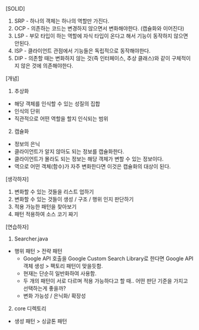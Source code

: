 [SOLID]
1. SRP - 하나의 객체는 하나의 역할만 가진다.
2. OCP - 의존하는 코드는 변경하지 않으면서 변화해야한다. (캡슐화와 이어진다)
3. LSP - 부모 타입이 하는 역할에 자식 타입이 온다고 해서 기능이 동작하지 않으면 안된다.
4. ISP - 클라이언트 관점에서 기능들은 독립적으로 동작해야한다.
5. DIP - 의존할 때는 변화하지 않는 것(즉 인터페이스, 추상 클래스)와 같이 구체적이지 않은 것에 의존해야한다.

[개념]
1. 추상화 
- 해당 객체를 인식할 수 있는 성질의 집합
- 인식의 단위
- 직관적으로 어떤 역할을 할지 인식되는 범위

2. 캡슐화
- 정보의 은닉
- 클라이언트가 알지 않아도 되는 정보를 캡슐화한다.
- 클라이언트가 몰라도 되는 정보는 해당 객체가 변할 수 있는 정보이다.
- 역으로 어떤 객체(함수)가 자주 변화한다면 이것은 캡슐화의 대상이 된다.

[생각하자]
1. 변화할 수 있는 것들을 리스트 업하기
2. 변화할 수 있는 것들이 생성 / 구조 / 행위 인지 판단하기
3. 적용 가능한 패턴을 찾아보기
4. 패턴 적용하여 소스 코기 짜기

[연습하자]
1. Searcher.java 
- 행위 패턴 > 전략 패턴
    - Google API 호출을 Google Custom Search Library로 한다면 Google API 객체 생성 > 팩토리 패턴이 맞을듯함.
    - 현재는 단순히 일반화하여 사용함.
    - 두 개의 패턴이 서로 다르며 적용 가능하다고 할 때.. 어떤 판단 기준을 가지고 선택하는게 좋을까?
    - 변화 가능성 / 은닉화/ 확장성

2. core 디렉토리
- 생성 패턴 > 싱글톤 패턴
